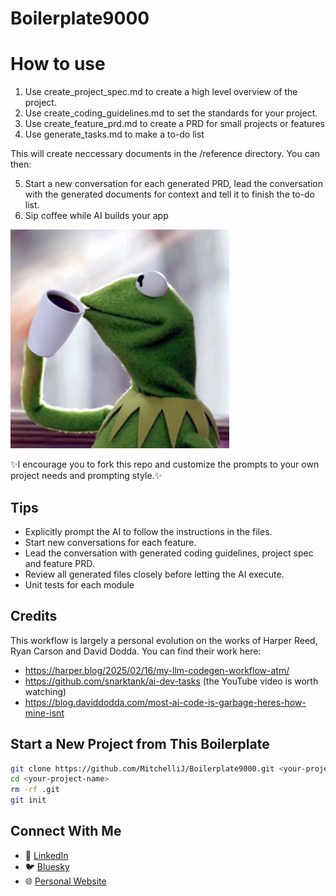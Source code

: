 # Boilerplate9000

# How to use

1. Use create_project_spec.md to create a high level overview of the project.
2. Use create_coding_guidelines.md to set the standards for your project.
3. Use create_feature_prd.md to create a PRD for small projects or features
4. Use generate_tasks.md to make a to-do list

This will create neccessary documents in the /reference directory. You can then:

5. Start a new conversation for each generated PRD, lead the conversation with the generated documents for context and tell it to finish the to-do list.
6. Sip coffee while AI builds your app

![Kermit sipping coffee while vibe coding](r9soy.jpg)

✨I encourage you to fork this repo and customize the prompts to your own project needs and prompting style.✨

## Tips

- Explicitly prompt the AI to follow the instructions in the files.
- Start new conversations for each feature.
- Lead the conversation with generated coding guidelines, project spec and feature PRD.
- Review all generated files closely before letting the AI execute.
- Unit tests for each module

## Credits

This workflow is largely a personal evolution on the works of Harper Reed, Ryan Carson and David Dodda. You can find their work here:
- https://harper.blog/2025/02/16/my-llm-codegen-workflow-atm/ 
- https://github.com/snarktank/ai-dev-tasks (the YouTube video is worth watching)
- https://blog.daviddodda.com/most-ai-code-is-garbage-heres-how-mine-isnt

## Start a New Project from This Boilerplate

```bash
git clone https://github.com/MitchelliJ/Boilerplate9000.git <your-project-name>
cd <your-project-name>
rm -rf .git
git init
```

## Connect With Me

- 💼 [LinkedIn](https://www.linkedin.com/in/michielberk/)
- 🐦 [Bluesky](https://bsky.app/profile/michielberk.com)
- 🌐 [Personal Website](https://michielberk.com/)